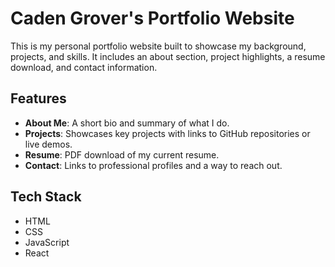 # Caden Grover's Portfolio Website

This is my personal portfolio website built to showcase my background, projects, and skills. It includes an about section, project highlights, a resume download, and contact information.

## Features

- **About Me**: A short bio and summary of what I do.
- **Projects**: Showcases key projects with links to GitHub repositories or live demos.
- **Resume**: PDF download of my current resume.
- **Contact**:  Links to professional profiles and a way to reach out.

## Tech Stack
  - HTML
  - CSS
  - JavaScript
  - React

